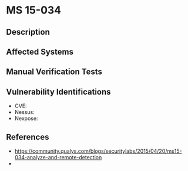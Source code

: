 # MS 15-034

## Description

## Affected Systems

## Manual Verification Tests



## Vulnerability Identifications
* CVE: 
* Nessus:
* Nexpose: 


## References 

* https://community.qualys.com/blogs/securitylabs/2015/04/20/ms15-034-analyze-and-remote-detection
* 
